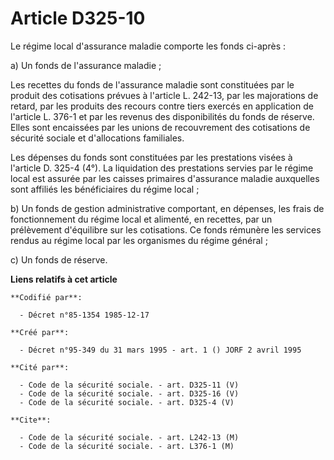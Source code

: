 # Article D325-10

Le régime local d'assurance maladie comporte les fonds ci-après :

a) Un fonds de l'assurance maladie ;

Les recettes du fonds de l'assurance maladie sont constituées par le produit des cotisations prévues à l'article L. 242-13,
par les majorations de retard, par les produits des recours contre tiers exercés en application de l'article L. 376-1 et par
les revenus des disponibilités du fonds de réserve. Elles sont encaissées par les unions de recouvrement des cotisations de
sécurité sociale et d'allocations familiales.

Les dépenses du fonds sont constituées par les prestations visées à l'article D. 325-4 (4°). La liquidation des prestations
servies par le régime local est assurée par les caisses primaires d'assurance maladie auxquelles sont affiliés les
bénéficiaires du régime local ;

b) Un fonds de gestion administrative comportant, en dépenses, les frais de fonctionnement du régime local et alimenté, en
recettes, par un prélèvement d'équilibre sur les cotisations. Ce fonds rémunère les services rendus au régime local par les
organismes du régime général ;

c) Un fonds de réserve.

**Liens relatifs à cet article**

	**Codifié par**:

	  - Décret n°85-1354 1985-12-17

	**Créé par**:

	  - Décret n°95-349 du 31 mars 1995 - art. 1 () JORF 2 avril 1995

	**Cité par**:

	  - Code de la sécurité sociale. - art. D325-11 (V)
	  - Code de la sécurité sociale. - art. D325-16 (V)
	  - Code de la sécurité sociale. - art. D325-4 (V)

	**Cite**:

	  - Code de la sécurité sociale. - art. L242-13 (M)
	  - Code de la sécurité sociale. - art. L376-1 (M)

